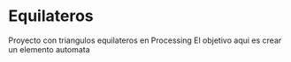 # Equilateros
Proyecto con triangulos equilateros en Processing
El objetivo aqui es crear un elemento automata
